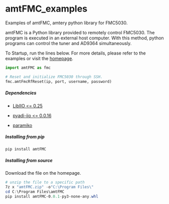 # amtFMC_examples

Examples of amtFMC, amtery python library for FMC5030.

amtFMC is a Python library provided to remotely control FMC5030. The program is executed in an external host computer. With this method, python programs can control the tuner and AD9364 simultaneously.

To Startup, run the lines below. For more details, please refer to the examples or visit the [homepage](https://www.amtery.com/en).

```python
import amtFMC as fmc

# Reset and initialize FMC5030 through SSH.
fmc.amtFmcRfReset(ip, port, username, password)
```

##### Dependencies

- [LibIIO <= 0.25](https://github.com/analogdevicesinc/libiio/releases/tag/v0.25)

- [pyadi-iio <= 0.0.16](https://pypi.org/project/pyadi-iio/)

- [paramiko](https://pypi.org/project/paramiko/)

##### Installing from pip

```powershell
pip install amtFMC
```

##### Installing from source

Download the file on the homepage.

```powershell
# unzip the file to a specific path
7z x "amtFMC.zip" -o"C:\Program Files\"
cd C:\Program Files\amtFMC
pip install amtFMC-0.0.1-py3-none-any.whl 
```

